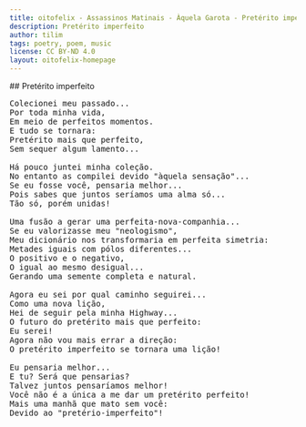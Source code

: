 ```yaml
---
title: oitofelix - Assassinos Matinais - Àquela Garota - Pretérito imperfeito
description: Pretérito imperfeito
author: tilim
tags: poetry, poem, music
license: CC BY-ND 4.0
layout: oitofelix-homepage
---
```

<div id="markdown" markdown="1">
## Pretérito imperfeito

<pre class="poem">
Colecionei meu passado...
Por toda minha vida,
Em meio de perfeitos momentos.
E tudo se tornara:
Pretérito mais que perfeito,
Sem sequer algum lamento...

Há pouco juntei minha coleção.
No entanto as compilei devido "àquela sensação"...
Se eu fosse você, pensaria melhor...
Pois sabes que juntos seríamos uma alma só...
Tão só, porém unidas!

Uma fusão a gerar uma perfeita-nova-companhia...
Se eu valorizasse meu "neologismo",
Meu dicionário nos transformaria em perfeita simetria:
Metades iguais com pólos diferentes...
O positivo e o negativo,
O igual ao mesmo desigual...
Gerando uma semente completa e natural.

Agora eu sei por qual caminho seguirei...
Como uma nova lição,
Hei de seguir pela minha Highway...
O futuro do pretérito mais que perfeito:
Eu serei!
Agora não vou mais errar a direção:
O pretérito imperfeito se tornara uma lição!

Eu pensaria melhor...
E tu? Será que pensarias?
Talvez juntos pensaríamos melhor!
Você não é a única a me dar um pretérito perfeito!
Mais uma manhã que mato sem você:
Devido ao "pretério-imperfeito"!
</pre>

</div>
